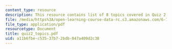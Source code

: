 ```yaml
---
content_type: resource
description: This resource contains list of 8 topics covered in Quiz 2.
file: /media/https%3A/open-learning-course-data-rc.s3.amazonaws.com/6-728-applied-quantum-and-statistical-physics-fall-2006/a11b6fbec53537b72bdb047a409d2c38_quiz2_topics.pdf
file_type: application/pdf
resourcetype: Document
title: quiz2_topics.pdf
uid: a11b6fbe-c535-37b7-2bdb-047a409d2c38
---
```

